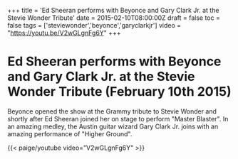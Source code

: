 +++
title = 'Ed Sheeran performs with Beyonce and Gary Clark Jr. at the Stevie Wonder Tribute'
date = 2015-02-10T08:00:00Z
draft = false
toc = false
tags = ['steviewonder','beyonce','garyclarkjr']
video = "https://youtu.be/V2wGLgnFg6Y"
+++
# Ed Sheeran performs with Beyonce and Gary Clark Jr. at the Stevie Wonder Tribute (February 10th 2015)

Beyonce opened the show at the Grammy tribute to Stevie Wonder and shortly after Ed Sheeran joined her on stage to perform "Master Blaster". In an amazing medley, the Austin guitar wizard Gary Clark Jr. joins with an amazing performance of "Higher Ground".

{{< paige/youtube video="V2wGLgnFg6Y" >}}